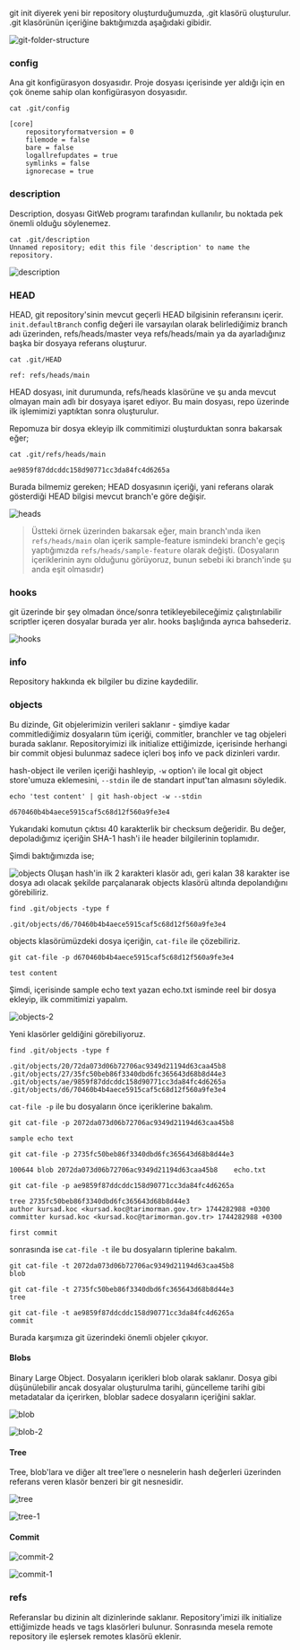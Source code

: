 git init diyerek yeni bir repository oluşturduğumuzda, .git klasörü oluşturulur. .git klasörünün içeriğine baktığımızda aşağıdaki gibidir.

![git-folder-structure](git-folder-structure.png)
### config

Ana git konfigürasyon dosyasıdır. Proje dosyası içerisinde yer aldığı için en çok öneme sahip olan konfigürasyon dosyasıdır.

```
cat .git/config
```

```
[core]
	repositoryformatversion = 0
	filemode = false
	bare = false
	logallrefupdates = true
	symlinks = false
	ignorecase = true
```

### description

Description, dosyası GitWeb programı tarafından kullanılır, bu noktada pek önemli olduğu söylenemez.

```
cat .git/description
Unnamed repository; edit this file 'description' to name the repository.
```

![description](git-description.png)

### HEAD

HEAD, git repository'sinin mevcut geçerli HEAD bilgisinin referansını içerir. 
`init.defaultBranch` config değeri ile varsayılan olarak belirlediğimiz branch adı üzerinden, refs/heads/master veya refs/heads/main ya da ayarladığınız başka bir dosyaya referans oluşturur. 

```
cat .git/HEAD

ref: refs/heads/main
```

HEAD dosyası, init durumunda, refs/heads klasörüne ve şu anda mevcut olmayan main adlı bir dosyaya işaret ediyor. Bu main dosyası, repo üzerinde ilk işlemimizi yaptıktan sonra oluşturulur.

Repomuza bir dosya ekleyip ilk commitimizi oluşturduktan sonra bakarsak eğer;

```
cat .git/refs/heads/main

ae9859f87ddcddc158d90771cc3da84fc4d6265a
```

Burada bilmemiz gereken; HEAD dosyasının içeriği, yani referans olarak gösterdiği HEAD bilgisi mevcut branch'e göre değişir.

![heads](git-heads-branch.png)

> Üstteki örnek üzerinden bakarsak eğer, main branch'ında iken `refs/heads/main` olan içerik sample-feature ismindeki branch'e geçiş yaptığımızda `refs/heads/sample-feature` olarak değişti. (Dosyaların içeriklerinin aynı olduğunu görüyoruz, bunun sebebi iki branch'inde şu anda eşit olmasıdır)


### hooks

git üzerinde bir şey olmadan önce/sonra tetikleyebileceğimiz çalıştırılabilir scriptler içeren dosyalar burada yer alır. hooks başlığında ayrıca bahsederiz.

![hooks](git-hooks.png)

### info

Repository hakkında ek bilgiler bu dizine kaydedilir. 

### objects

Bu dizinde, Git objelerimizin verileri saklanır - şimdiye kadar commitlediğimiz dosyaların tüm içeriği, commitler, branchler ve tag objeleri burada saklanır. Repositoryimizi ilk initialize ettiğimizde, içerisinde herhangi bir commit objesi bulunmaz sadece içleri boş info ve pack dizinleri vardır.

hash-object ile verilen içeriği hashleyip, `-w` option'ı ile local git object store'umuza eklemesini, `--stdin` ile de standart input'tan almasını söyledik.

```
echo 'test content' | git hash-object -w --stdin

d670460b4b4aece5915caf5c68d12f560a9fe3e4
```

Yukarıdaki komutun çıktısı 40 karakterlik bir checksum değeridir. Bu değer, depoladığımız içeriğin SHA-1 hash'i ile header bilgilerinin toplamıdır.

Şimdi baktığımızda ise;

![objects](git-objects.png)
Oluşan hash'in ilk 2 karakteri klasör adı, geri kalan 38 karakter ise dosya adı olacak şekilde parçalanarak objects klasörü altında depolandığını görebiliriz.

```
find .git/objects -type f

.git/objects/d6/70460b4b4aece5915caf5c68d12f560a9fe3e4
```

objects klasörümüzdeki dosya içeriğin, `cat-file` ile çözebiliriz.

```
git cat-file -p d670460b4b4aece5915caf5c68d12f560a9fe3e4

test content
```

Şimdi, içerisinde sample echo text yazan echo.txt isminde reel bir dosya ekleyip, ilk commitimizi yapalım.

![objects-2](git-objects-2.png)

Yeni klasörler geldiğini görebiliyoruz.

```
find .git/objects -type f

.git/objects/20/72da073d06b72706ac9349d21194d63caa45b8
.git/objects/27/35fc50beb86f3340dbd6fc365643d68b8d44e3
.git/objects/ae/9859f87ddcddc158d90771cc3da84fc4d6265a
.git/objects/d6/70460b4b4aece5915caf5c68d12f560a9fe3e4
```

`cat-file -p` ile bu dosyaların önce içeriklerine bakalım.

```
git cat-file -p 2072da073d06b72706ac9349d21194d63caa45b8

sample echo text
```

```
git cat-file -p 2735fc50beb86f3340dbd6fc365643d68b8d44e3

100644 blob 2072da073d06b72706ac9349d21194d63caa45b8	echo.txt
```

```
git cat-file -p ae9859f87ddcddc158d90771cc3da84fc4d6265a

tree 2735fc50beb86f3340dbd6fc365643d68b8d44e3
author kursad.koc <kursad.koc@tarimorman.gov.tr> 1744282988 +0300
committer kursad.koc <kursad.koc@tarimorman.gov.tr> 1744282988 +0300

first commit
```


sonrasında ise `cat-file -t` ile bu dosyaların  tiplerine bakalım.

```
git cat-file -t 2072da073d06b72706ac9349d21194d63caa45b8
blob

git cat-file -t 2735fc50beb86f3340dbd6fc365643d68b8d44e3
tree

git cat-file -t ae9859f87ddcddc158d90771cc3da84fc4d6265a
commit

```

Burada karşımıza git üzerindeki önemli objeler çıkıyor.

#### Blobs

Binary Large Object. Dosyaların içerikleri blob olarak saklanır. Dosya gibi düşünülebilir ancak dosyalar oluşturulma tarihi, güncelleme tarihi gibi metadatalar da içerirken, bloblar sadece dosyaların içeriğini saklar.

![blob](git-blob.png)

![blob-2](git-blob2.png)

#### Tree

Tree, blob'lara ve diğer alt tree'lere o nesnelerin hash değerleri üzerinden referans veren klasör benzeri bir git nesnesidir.

![tree](git-tree2.png)


![tree-1](git-tree1.png)


#### Commit

![commit-2](git-commit2.png)



![commit-1](git-commit1.png)



### refs

Referanslar bu dizinin alt dizinlerinde saklanır. Repository'imizi ilk initialize ettiğimizde heads ve tags klasörleri bulunur. Sonrasında mesela remote repository ile eşlersek remotes klasörü eklenir.